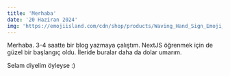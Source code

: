```yaml
---
title: 'Merhaba'
date: '20 Haziran 2024'
img: 'https://emojiisland.com/cdn/shop/products/Waving_Hand_Sign_Emoji_Icon_ios10_grande.png?v=1571606113'
---
```


Merhaba. 3-4 saatte bir blog yazmaya çalıştım. NextJS öğrenmek için de güzel bir başlangıç oldu. İleride buralar daha da dolar umarım.

Selam diyelim öyleyse :)